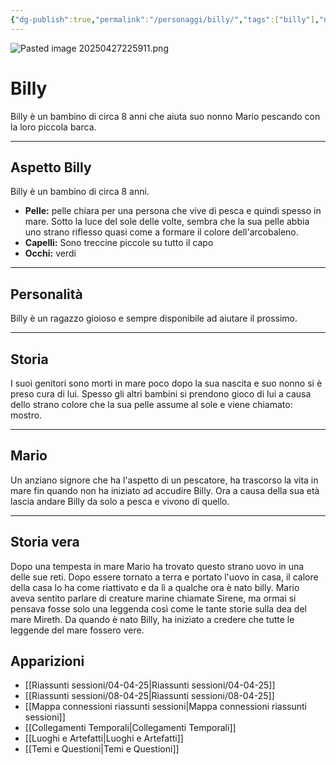 ```yaml
---
{"dg-publish":true,"permalink":"/personaggi/billy/","tags":["billy"],"noteIcon":""}
---
```


![Pasted image 20250427225911.png](/img/user/Immagini/Pasted%20image%2020250427225911.png)
# Billy

Billy è un bambino di circa 8 anni che aiuta suo nonno Mario pescando con la loro piccola barca.

---
## Aspetto Billy
Billy è un bambino di circa 8 anni.
- **Pelle:** pelle chiara per una persona che vive di pesca e quindi spesso in mare. Sotto la luce del sole delle volte, sembra che la sua pelle abbia uno strano riflesso quasi come a formare il colore dell'arcobaleno.
- **Capelli:** Sono treccine piccole su tutto il capo
- **Occhi:** verdi

---
## Personalità
Billy è un ragazzo gioioso e sempre disponibile ad aiutare il prossimo.

---
## Storia
I suoi genitori sono morti in mare poco dopo la sua nascita e suo nonno si è preso cura di lui. Spesso gli altri bambini si prendono gioco di lui a causa dello strano colore che la sua pelle assume al sole e viene chiamato: mostro.

---
## Mario
Un anziano signore che ha l'aspetto di un pescatore, ha trascorso la vita in mare fin quando non ha iniziato ad accudire Billy. Ora a causa della sua età lascia andare Billy da solo a pesca e vivono di quello.

---
## Storia vera
Dopo una tempesta in mare Mario ha trovato questo strano uovo in una delle sue reti. Dopo essere tornato a terra e portato l'uovo in casa, il calore della casa lo ha come riattivato e da lì a qualche ora è nato billy. Mario aveva sentito parlare di creature marine chiamate Sirene, ma ormai si pensava fosse solo una leggenda così come le tante storie sulla dea del mare Mireth. Da quando è nato Billy, ha iniziato a credere che tutte le leggende del mare fossero vere.

## Apparizioni
- [[Riassunti sessioni/04-04-25\|Riassunti sessioni/04-04-25]]
- [[Riassunti sessioni/08-04-25\|Riassunti sessioni/08-04-25]]
- [[Mappa connessioni riassunti sessioni\|Mappa connessioni riassunti sessioni]]
- [[Collegamenti Temporali\|Collegamenti Temporali]]
- [[Luoghi e Artefatti\|Luoghi e Artefatti]]
- [[Temi e Questioni\|Temi e Questioni]]